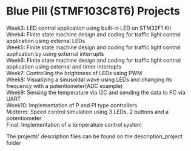 # Blue Pill (STMF103C8T6) Projects 
Week3: LED control application using built-in LED on STM32F1 Kit  
Week4: Finite state machine design and coding for traffic light control application using external LEDs    
Week5: Finite state machine design and coding for traffic light control application by using external interrupts    
Week6: Finite state machine design and coding for traffic light control application using external and timer interrupts   
Week7: Controlling the brightness of LEDs using PWM   
Week8: Visualizing a sinusoidal wave using LEDs and changing its frequency with a potentiometer(ADC example)  
Week9: Sensing the temperature via I2C and sending the data to PC via UART  
Week10: Implementation of P and PI type controllers   
Midterm: Speed control simulation using 3 LEDs, 2 buttons and a potentiometer   
Final: Implementation of a temperature control system 

The projects' description files can be found on the description_project folder 


